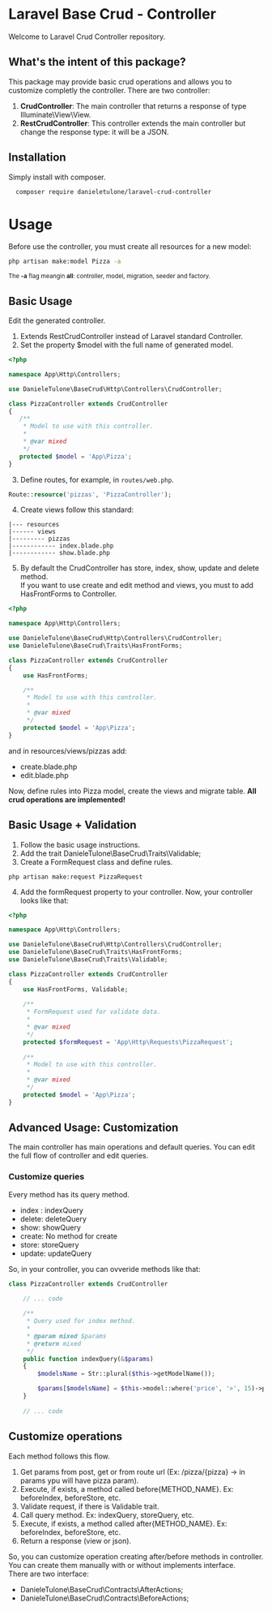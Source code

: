 # Laravel Base Crud - Controller
Welcome to Laravel Crud Controller repository. 

## What's the intent of this package?
This package may provide basic crud operations and allows you to customize completly the controller.
There are two controller: 
1. **CrudController**: The main controller that returns a response of type Illuminate\View\View.
2. **RestCrudController**: This controller extends the main controller but change the response type: it will be a JSON.

## Installation
Simply install with composer.

```bash
  composer require danieletulone/laravel-crud-controller
```

# Usage
Before use the controller, you must create all resources for a new model:
```bash
php artisan make:model Pizza -a
```
<sup>The __-a__ flag meangin **all**: controller, model, migration, seeder and factory.</sup>

## Basic Usage
Edit the generated controller. 
1. Extends RestCrudController instead of Laravel standard Controller.
2. Set the property $model with the full name of generated model.
 ```php
<?php

namespace App\Http\Controllers;

use DanieleTulone\BaseCrud\Http\Controllers\CrudController;

class PizzaController extends CrudController
{
    /**
     * Model to use with this controller.
     * 
     * @var mixed
     */
    protected $model = 'App\Pizza';
}
```

3. Define routes, for example, in ```routes/web.php```.
```php
Route::resource('pizzas', 'PizzaController');
```

4. Create views follow this standard:
```
|--- resources
|------ views
|--------- pizzas
|------------ index.blade.php
|------------ show.blade.php
```

5. By default the CrudController has store, index, show, update and delete method. <br>
If you want to use create and edit method and views, you must to add HasFrontForms to Controller.
```php
<?php

namespace App\Http\Controllers;

use DanieleTulone\BaseCrud\Http\Controllers\CrudController;
use DanieleTulone\BaseCrud\Traits\HasFrontForms;

class PizzaController extends CrudController
{
    use HasFrontForms;

    /**
     * Model to use with this controller.
     * 
     * @var mixed
     */
    protected $model = 'App\Pizza';
}
```
and in resources/views/pizzas add:
- create.blade.php
- edit.blade.php

Now, define rules into Pizza model, create the views and migrate table.
**All crud operations are implemented!**

## Basic Usage + Validation
1. Follow the basic usage instructions.
2. Add the trait DanieleTulone\BaseCrud\Traits\Validable;
3. Create a FormRequest class and define rules.
```
php artisan make:request PizzaRequest
```
4. Add the formRequest property to your controller. Now, your controller looks like that:
```php
<?php

namespace App\Http\Controllers;

use DanieleTulone\BaseCrud\Http\Controllers\CrudController;
use DanieleTulone\BaseCrud\Traits\HasFrontForms;
use DanieleTulone\BaseCrud\Traits\Validable;

class PizzaController extends CrudController
{
    use HasFrontForms, Validable;
     
    /**
     * FormRequest used for validate data.
     * 
     * @var mixed
     */
    protected $formRequest = 'App\Http\Requests\PizzaRequest';
    
    /**
     * Model to use with this controller.
     * 
     * @var mixed
     */
    protected $model = 'App\Pizza';
}
```

## Advanced Usage: Customization
The main controller has main operations and default queries. <bt>
You can edit the full flow of controller and edit queries.

### Customize queries
Every method has its query method.
- index : indexQuery
- delete: deleteQuery
- show:   showQuery
- create: No method for create
- store:  storeQuery
- update: updateQuery

So, in your controller, you can ovveride methods like that:
```php
class PizzaController extends CrudController

    // ... code
    
    /**
     * Query used for index method.
     * 
     * @param mixed $params 
     * @return mixed
     */
    public function indexQuery(&$params)
    {
        $modelsName = Str::plural($this->getModelName());

        $params[$modelsName] = $this->model::where('price', '>', 15)->paginate();
    }
    
    // ... code
```

## Customize operations
Each method follows this flow.
1. Get params from post, get or from route url (Ex: /pizza/{pizza} -> in params ypu will have pizza param).
2. Execute, if exists, a method called before{METHOD_NAME}. Ex: beforeIndex, beforeStore, etc.
3. Validate request, if there is Validable trait.
4. Call query method. Ex: indexQuery, storeQuery, etc.
5. Execute, if exists, a method called after{METHOD_NAME}. Ex: beforeIndex, beforeStore, etc.
6. Return a response (view or json).

So, you can customize operation creating after/before methods in controller. <br>
You can create them manually with or without implements interface. <br>
There are two interface:
- DanieleTulone\BaseCrud\Contracts\AfterActions;
- DanieleTulone\BaseCrud\Contracts\BeforeActions;
